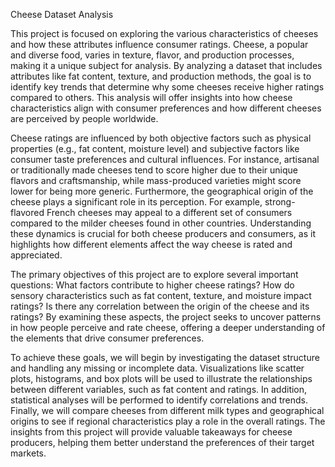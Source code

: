 Cheese Dataset Analysis

This project is focused on exploring the various characteristics of cheeses and how these attributes influence consumer ratings. Cheese, a popular and diverse food, varies in texture, flavor, and production processes, making it a unique subject for analysis. By analyzing a dataset that includes attributes like fat content, texture, and production methods, the goal is to identify key trends that determine why some cheeses receive higher ratings compared to others. This analysis will offer insights into how cheese characteristics align with consumer preferences and how different cheeses are perceived by people worldwide.

Cheese ratings are influenced by both objective factors such as physical properties (e.g., fat content, moisture level) and subjective factors like consumer taste preferences and cultural influences. For instance, artisanal or traditionally made cheeses tend to score higher due to their unique flavors and craftsmanship, while mass-produced varieties might score lower for being more generic. Furthermore, the geographical origin of the cheese plays a significant role in its perception. For example, strong-flavored French cheeses may appeal to a different set of consumers compared to the milder cheeses found in other countries. Understanding these dynamics is crucial for both cheese producers and consumers, as it highlights how different elements affect the way cheese is rated and appreciated.

The primary objectives of this project are to explore several important questions: What factors contribute to higher cheese ratings? How do sensory characteristics such as fat content, texture, and moisture impact ratings? Is there any correlation between the origin of the cheese and its ratings? By examining these aspects, the project seeks to uncover patterns in how people perceive and rate cheese, offering a deeper understanding of the elements that drive consumer preferences.

To achieve these goals, we will begin by investigating the dataset structure and handling any missing or incomplete data. Visualizations like scatter plots, histograms, and box plots will be used to illustrate the relationships between different variables, such as fat content and ratings. In addition, statistical analyses will be performed to identify correlations and trends. Finally, we will compare cheeses from different milk types and geographical origins to see if regional characteristics play a role in the overall ratings. The insights from this project will provide valuable takeaways for cheese producers, helping them better understand the preferences of their target markets.
